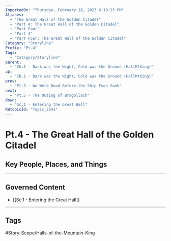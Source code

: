 ```yaml
---
ImportedOn: "Thursday, February 16, 2023 6:10:23 PM"
Aliases:
  - "The Great Hall of the Golden Citadel"
  - "Part 4: The Great Hall of the Golden Citadel"
  - "Part Four"
  - "Part 4"
  - "Part Four: The Great Hall of the Golden Citadel"
Category: "Storyline"
Prefix: "Pt.4"
Tags:
  - "Category/Storyline"
parent:
  - "Ch.1 - Dark was the Night, Cold was the Ground (HallMtKing)"
up:
  - "Ch.1 - Dark was the Night, Cold was the Ground (HallMtKing)"
prev:
  - "Pt.3 - We Were Dead Before the Ship Even Sank"
next:
  - "Pt.5 - The Outing of Bragollach"
down:
  - "Sc.1 - Entering the Great Hall"
RWtopicId: "Topic_2641"
---
```

# Pt.4 - The Great Hall of the Golden Citadel
## Key People, Places, and Things
---
## Governed Content
- [[Sc.1 - Entering the Great Hall]]


---
## Tags
#Story-Scope/Halls-of-the-Mountain-King

